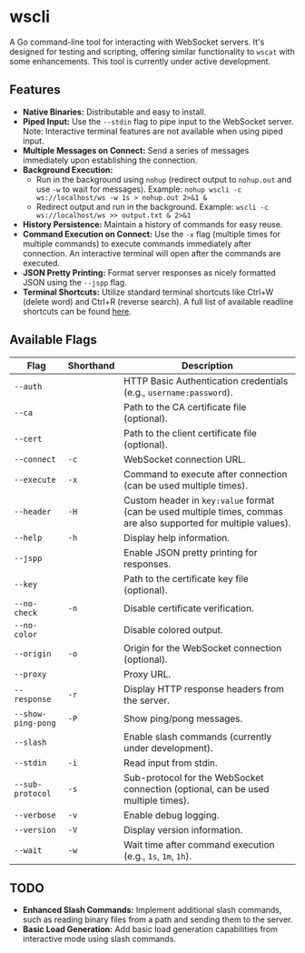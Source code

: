 
# wscli

A Go command-line tool for interacting with WebSocket servers.  It's designed for testing and scripting, offering similar functionality to `wscat` with some enhancements.  This tool is currently under active development.

## Features

* **Native Binaries:**  Distributable and easy to install.
* **Piped Input:** Use the `--stdin` flag to pipe input to the WebSocket server.  Note: Interactive terminal features are not available when using piped input.
* **Multiple Messages on Connect:** Send a series of messages immediately upon establishing the connection.
* **Background Execution:**
    * Run in the background using `nohup` (redirect output to `nohup.out` and use `-w` to wait for messages). Example: `nohup wscli -c ws://localhost/ws -w 1s > nohup.out 2>&1 &`
    * Redirect output and run in the background. Example: `wscli -c ws://localhost/ws >> output.txt & 2>&1`
* **History Persistence:**  Maintain a history of commands for easy reuse.
* **Command Execution on Connect:** Use the `-x` flag (multiple times for multiple commands) to execute commands immediately after connection.  An interactive terminal will open after the commands are executed.
* **JSON Pretty Printing:** Format server responses as nicely formatted JSON using the `--jspp` flag.
* **Terminal Shortcuts:** Utilize standard terminal shortcuts like Ctrl+W (delete word) and Ctrl+R (reverse search).  A full list of available readline shortcuts can be found [here](https://github.com/chzyer/readline/blob/master/doc/shortcut.md).

## Available Flags

| Flag | Shorthand | Description |
|---|---|---|
| `--auth` |  | HTTP Basic Authentication credentials (e.g., `username:password`). |
| `--ca` |  | Path to the CA certificate file (optional). |
| `--cert` |  | Path to the client certificate file (optional). |
| `--connect` | `-c` | WebSocket connection URL. |
| `--execute` | `-x` | Command to execute after connection (can be used multiple times). |
| `--header` | `-H` | Custom header in `key:value` format (can be used multiple times, commas are also supported for multiple values). |
| `--help` | `-h` | Display help information. |
| `--jspp` |  | Enable JSON pretty printing for responses. |
| `--key` |  | Path to the certificate key file (optional). |
| `--no-check` | `-n` | Disable certificate verification. |
| `--no-color` |  | Disable colored output. |
| `--origin` | `-o` | Origin for the WebSocket connection (optional). |
| `--proxy` |  | Proxy URL. |
| `--response` | `-r` | Display HTTP response headers from the server. |
| `--show-ping-pong` | `-P` | Show ping/pong messages. |
| `--slash` |  | Enable slash commands (currently under development). |
| `--stdin` | `-i` | Read input from stdin. |
| `--sub-protocol` | `-s` | Sub-protocol for the WebSocket connection (optional, can be used multiple times). |
| `--verbose` | `-v` | Enable debug logging. |
| `--version` | `-V` | Display version information. |
| `--wait` | `-w` | Wait time after command execution (e.g., `1s`, `1m`, `1h`). |

## TODO

* **Enhanced Slash Commands:** Implement additional slash commands, such as reading binary files from a path and sending them to the server.
* **Basic Load Generation:** Add basic load generation capabilities from interactive mode using slash commands.